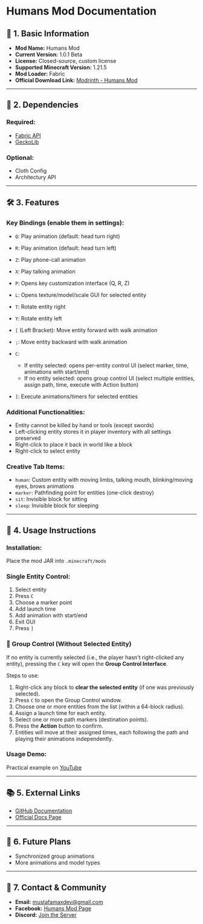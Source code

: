 # Humans Mod Documentation

## 🧱 1. Basic Information

* **Mod Name:** Humans Mod
* **Current Version:** 1.0.1 Beta
* **License:** Closed-source, custom license
* **Supported Minecraft Version:** 1.21.5
* **Mod Loader:** Fabric
* **Official Download Link:** [Modrinth - Humans Mod](https://modrinth.com/mod/humans-mod)

---

## 🧪 2. Dependencies

### Required:

* [Fabric API](https://modrinth.com/mod/fabric-api)
* [GeckoLib](https://modrinth.com/mod/geckolib)

### Optional:

* Cloth Config
* Architectury API

---

## 🛠️ 3. Features

### Key Bindings (enable them in settings):

* `Q`: Play animation (default: head turn right)
* `R`: Play animation (default: head turn left)
* `Z`: Play phone-call animation
* `X`: Play talking animation
* `P`: Opens key customization interface (Q, R, Z)
* `L`: Opens texture/model/scale GUI for selected entity
* `T`: Rotate entity right
* `Y`: Rotate entity left
* `[` (Left Bracket): Move entity forward with walk animation
* `;`: Move entity backward with walk animation
* `C`:

  * If entity selected: opens per-entity control UI (select marker, time, animations with start/end)
  * If no entity selected: opens group control UI (select multiple entities, assign path, time, execute with Action button)
* `]`: Execute animations/timers for selected entities

### Additional Functionalities:

* Entity cannot be killed by hand or tools (except swords)
* Left-clicking entity stores it in player inventory with all settings preserved
* Right-click to place it back in world like a block
* Right-click to select entity

### Creative Tab Items:

* `human`: Custom entity with moving limbs, talking mouth, blinking/moving eyes, brows animations
* `marker`: Pathfinding point for entities (one-click destroy)
* `sit`: Invisible block for sitting
* `sleep`: Invisible block for sleeping

---

## 🔧 4. Usage Instructions

### Installation:

Place the mod JAR into `.minecraft/mods`

### Single Entity Control:

1. Select entity
2. Press `C`
3. Choose a marker point
4. Add launch time
5. Add animation with start/end
6. Exit GUI
7. Press `]`

### 👥 Group Control (Without Selected Entity)

If no entity is currently selected (i.e., the player hasn't right-clicked any entity), pressing the `C` key will open the **Group Control Interface**.

Steps to use:

1. Right-click any block to **clear the selected entity** (if one was previously selected).
2. Press `C` to open the Group Control window.
3. Choose one or more entities from the list (within a 64-block radius).
4. Assign a launch time for each entity.
5. Select one or more path markers (destination points).
6. Press the **Action** button to confirm.
7. Entities will move at their assigned times, each following the path and playing their animations independently.

### Usage Demo:

Practical example on [YouTube](https://youtube.com/@humans-mod)

---

## 📚 5. External Links

* [GitHub Documentation](https://github.com/mustafa3max/humans-mod-page/tree/main)
* [Official Docs Page](https://humansmod.blogspot.com/p/documents.html)

---

## 🔄 6. Future Plans

* Synchronized group animations
* More animations and model types

---

## 📩 7. Contact & Community

* **Email:** [mustafamaxdev@gmail.com](mailto:mustafamaxdev@gmail.com)
* **Facebook:** [Humans Mod Page](https://www.facebook.com/profile.php?id=61576926196306)
* **Discord:** [Join the Server](https://discord.com/invite/kmcDcF7U)

